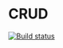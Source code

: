 # CRUD

[![Build status](https://ci.appveyor.com/api/projects/status/l59u6ujl4g9onmh3?svg=true)](https://ci.appveyor.com/project/kira-khutornaya/ra-9-2-crud)
